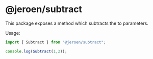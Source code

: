 # @jeroen/subtract

This package exposes a method which subtracts the to parameters.

Usage:

```typescript
import { Subtract } from "@jeroen/subtract";

console.log(Subtract(1,2));
```
